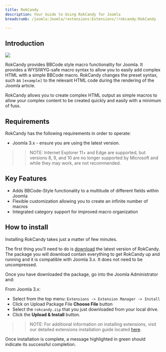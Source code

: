 ```yaml
---
title: RokCandy
description: Your Guide to Using RokCandy for Joomla
breadcrumb: /joomla:Joomla/!extensions:Extensions/!rokcandy:RokCandy

---
```


Introduction
--------------
![][rokcandy1]

RokCandy provides BBCode style macro functionality for Joomla. It provides a WYSIWYG-safe macro syntax to allow you to easily add complex HTML with a simple BBCode macro. RokCandy changes the preset syntax, such as `[example]` to the relevant HTML code during the rendering of the Joomla article.

RokCandy allows you to create complex HTML output as simple macros to allow your complex content to be created quickly and easily with a minimum of fuss.

Requirements
------------
RokCandy has the following requirements in order to operate:

* Joomla 3.x - ensure you are using the latest version.

>> NOTE: Internet Explorer 11+ and Edge are supported, but versions 8, 9, and 10 are no longer supported by Microsoft and while they may work, are not recommended.

Key Features
------------
* Adds BBCode-Style functionality to a multitude of different fields within Joomla
* Flexible customization allowing you to create an infinite number of macros
* Integrated category support for improved macro organization

How to install
--------------
Installing RokCandy takes just a matter of few minutes.

The first thing you’ll need to do is [download][download] the latest version of RokCandy. The package you will download contain everything to get RokCandy up and running and it is compatible with Joomla 3.x. It does not need to be uncompressed. 

Once you have downloaded the package, go into the Joomla Administrator and:

From Joomla 3.x:

* Select from the top menu: `Extensions -> Extension Manager -> Install`
* Click on Upload Package File **Choose File** button
* Select the `rokcandy.zip` that you just downloaded from your local drive.
* Click the **Upload & Install** button.

>> NOTE: For additional information on installing extensions, visit our detailed extensions installation guide located [here][install].

Once installation is complete, a message highlighted in green should indicate its successful completion.

[download]: http://www.rockettheme.com/extensions-downloads/club/2937-rokbooster
[install]: ../../platform/extensions.md#how-to-install-an-extension
[rokcandy1]: assets/rokcandy_1.jpeg
[rokcandy2]: assets/rokcandy_2.jpeg
